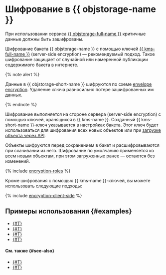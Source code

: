 # Шифрование в {{ objstorage-name }}

При использовании сервиса [{{ objstorage-full-name }}](../../storage/) критичные данные должны быть зашифрованы.

Шифрование бакета {{ objstorage-name }} с помощью ключей [{{ kms-full-name }}](../../kms/) (server-side encryption) — рекомендуемый подход. Такое шифрование защищает от случайной или намеренной публикации содержимого бакета в интернете.

{% note alert %}

Данные в {{ objstorage-short-name }} шифруются по схеме [envelope encryption](../../kms/concepts/envelope.md). Удаление ключа равносильно потере зашифрованных им данных.

{% endnote %}

Шифрование выполняется на стороне сервера (server-side encryption) с помощью ключей, хранящихся в {{ kms-name }}. Созданный {{ kms-short-name }}-ключ указывается в настройках бакета. Этот ключ будет использоваться для шифрования всех новых объектов или при [загрузке объекта через API](../../storage/s3/api-ref/object/upload.md).

Объекты шифруются перед сохранением в бакет и расшифровываются при скачивании из него. Шифрование по умолчанию применяется ко всем новым объектам, при этом загруженные ранее — остаются без изменений.


{% include [encryption-roles](../../_includes/storage/encryption-roles.md) %}

Кроме шифрования с помощью {{ kms-name }}-ключей, вы можете использовать следующие подходы:

{% include [encryption-client-side](../../_includes/storage/encryption-client-side.md) %}

## Примеры использования {#examples}

* [{#T}](../tutorials/server-side-encryption.md)
* [{#T}](../tutorials/static-key-in-lockbox/index.md)
* [{#T}](../tutorials/export-logs-to-arcsight.md)
* [{#T}](../tutorials/export-logs-to-splunk.md)


#### См. также {#see-also}

* [{#T}](../operations/buckets/encrypt.md)
* [{#T}](../../kms/operations/key.md)
